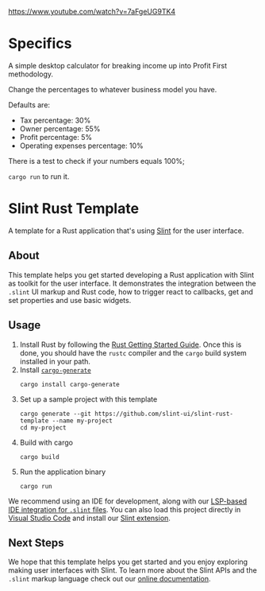 https://www.youtube.com/watch?v=7aFgeUG9TK4
# Specifics

A simple desktop calculator for breaking income up into Profit First methodology.

Change the percentages to whatever business model you have.

Defaults are:

- Tax percentage: 30%
- Owner percentage: 55%
- Profit percentage: 5%
- Operating expenses percentage: 10%

There is a test to check if your numbers equals 100%;

`cargo run` to run it.

# Slint Rust Template

A template for a Rust application that's using [Slint](https://slint-ui.com) for the user interface.

## About

This template helps you get started developing a Rust application with Slint as toolkit
for the user interface. It demonstrates the integration between the `.slint` UI markup and
Rust code, how to trigger react to callbacks, get and set properties and use basic widgets.

## Usage

1. Install Rust by following the [Rust Getting Started Guide](https://www.rust-lang.org/learn/get-started).
   Once this is done, you should have the `rustc` compiler and the `cargo` build system installed in your path.
2. Install [`cargo-generate`](https://github.com/cargo-generate/cargo-generate)
   ```
   cargo install cargo-generate
   ```
3. Set up a sample project with this template
   ```
   cargo generate --git https://github.com/slint-ui/slint-rust-template --name my-project
   cd my-project
   ```
4. Build with cargo
   ```
   cargo build
   ```
5. Run the application binary
   ```
   cargo run
   ```

We recommend using an IDE for development, along with our [LSP-based IDE integration for `.slint` files](https://github.com/slint-ui/slint/blob/master/tools/lsp/README.md). You can also load this project directly in [Visual Studio Code](https://code.visualstudio.com) and install our [Slint extension](https://marketplace.visualstudio.com/items?itemName=Slint.slint).

## Next Steps

We hope that this template helps you get started and you enjoy exploring making user interfaces with Slint. To learn more
about the Slint APIs and the `.slint` markup language check out our [online documentation](https://slint-ui.com/docs/rust/slint/).
